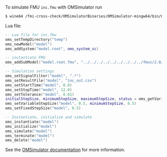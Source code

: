 To simulate FMU `inc.fmu` with OMSimulator run
```bash
$ wine64 /fmi-cross-check/OMSimulatorBinaries/OMSimulator-mingw64/bin/OMSimulator.exe --stripRoot=true --skipCSVHeader=true --addParametersToCSV=true --intervals=500 --suppressPath=true --timeout=60 inc.lua
```

Lua file:
```lua
-- Lua file for inc.fmu
oms_setTempDirectory("temp")
oms_newModel("model")
oms_addSystem("model.root", oms_system_sc)

-- instantiate FMU
oms_addSubModel("model.root.fmu", "../../../../../../../../../fmus/2.0/me/win64/FMUSDK/2.0.3/inc/inc.fmu")

-- Simulation settings
oms_setSignalFilter("model", ".*")
oms_setResultFile("model", "inc_out.csv")
oms_setStartTime("model", 0.0)
oms_setStopTime("model", 12.0)
oms_setTolerance("model", 0.01)
initialStepSize, minimumStepSize, maximumStepSize, status = oms_getVariableStepSize("model")
oms_setVariableStepSize("model", 0.5, minimumStepSize, 0.5)
oms_setFixedStepSize("model", 0.5)

-- Instantiate, initialize and simulate
oms_instantiate("model")
oms_initialize("model")
oms_simulate("model")
oms_terminate("model")
oms_delete("model")
```

See the [OMSimulator documentation](https://openmodelica.org/doc/OMSimulator/master/html/index.html) for more information.